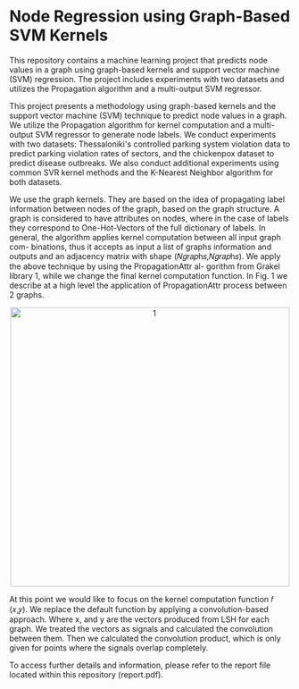 # Node Regression using Graph-Based SVM Kernels
This repository contains a machine learning project that predicts node values in a graph using graph-based kernels and support vector machine (SVM) regression. The project includes experiments with two datasets and utilizes the Propagation algorithm and a multi-output SVM regressor.

This project presents a methodology using graph-based kernels and the support vector machine (SVM) technique to predict node values in a graph. We utilize the Propagation algorithm for kernel computation and a multi-output SVM regressor to generate node labels. We conduct experiments with two datasets: Thessaloniki's controlled parking system violation data to predict parking violation rates of sectors, and the chickenpox dataset to predict disease outbreaks. We also conduct additional experiments using common SVR kernel methods and the K-Nearest Neighbor algorithm for both datasets.

We use the graph kernels. They are based on the idea of propagating label information between nodes of the graph, based on the graph structure. A graph is considered to have attributes on nodes, where in the case of labels they correspond to One-Hot-Vectors of the full dictionary of labels. In general, the algorithm applies kernel computation between all input graph com- binations, thus it accepts as input a list of graphs information and outputs and an adjacency matrix with shape (𝑁𝑔𝑟𝑎𝑝h𝑠,𝑁𝑔𝑟𝑎𝑝h𝑠). We apply the above technique by using the PropagationAttr al- gorithm from Grakel library 1, while we change the final kernel computation function. In Fig. 1 we describe at a high level the application of PropagationAttr process between 2 graphs.

<div align="center">
  <img src="https://github.com/nikgeokar/graph_based_svr/files/11302050/conv_kernel.pdf" alt="1" width="500"/>
</div>


At this point we would like to focus on the kernel computation function 𝑓 (𝑥,𝑦). We replace the default function by applying a convolution-based approach. Where x, and y are the vectors produced from LSH for each graph. We treated the vectors as signals and calculated the convolution between them. Then we calculated the convolution product, which is only given for points where the signals overlap completely.

To access further details and information, please refer to the report file located within this repository (report.pdf).
